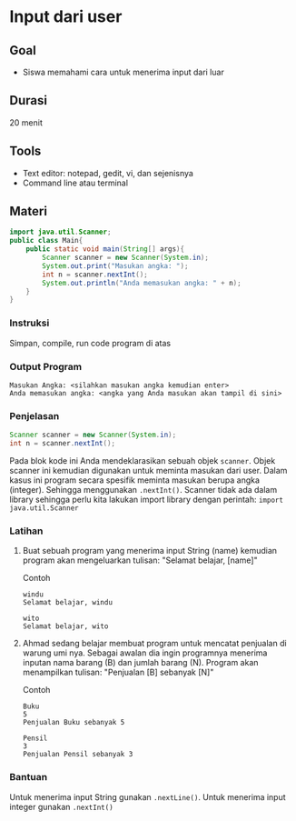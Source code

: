 # Input dari user

## Goal
* Siswa memahami cara untuk menerima input dari luar

## Durasi
20 menit

## Tools
* Text editor: notepad, gedit, vi, dan sejenisnya
* Command line atau terminal

## Materi
```java
import java.util.Scanner;
public class Main{
    public static void main(String[] args){
        Scanner scanner = new Scanner(System.in);
        System.out.print("Masukan angka: ");
        int n = scanner.nextInt();
        System.out.println("Anda memasukan angka: " + n);
    }
}
```
### Instruksi
Simpan, compile, run code program di atas

### Output Program
```
Masukan Angka: <silahkan masukan angka kemudian enter>
Anda memasukan angka: <angka yang Anda masukan akan tampil di sini>
```

### Penjelasan
```java
Scanner scanner = new Scanner(System.in);
int n = scanner.nextInt();
```
Pada blok kode ini Anda mendeklarasikan sebuah objek `scanner`. Objek scanner ini kemudian digunakan untuk meminta masukan dari user. Dalam kasus ini program secara spesifik meminta masukan berupa angka (integer). Sehingga menggunakan `.nextInt()`. Scanner tidak ada dalam library sehingga perlu kita lakukan import library dengan perintah: `import java.util.Scanner`


### Latihan
1. Buat sebuah program yang menerima input String (name) kemudian program akan mengeluarkan tulisan: "Selamat belajar, [name]"

	Contoh
	```
	windu
	Selamat belajar, windu
	```

	```
	wito
	Selamat belajar, wito
	```
2. Ahmad sedang belajar membuat program untuk mencatat penjualan di warung umi nya. Sebagai awalan dia ingin programnya menerima inputan nama barang (B) dan jumlah barang (N). Program akan menampilkan tulisan: "Penjualan [B] sebanyak [N]"

	Contoh
	```
	Buku
	5
	Penjualan Buku sebanyak 5
	```

	```
	Pensil
	3
	Penjualan Pensil sebanyak 3
	```

### Bantuan
Untuk menerima input String gunakan `.nextLine()`. Untuk menerima input integer gunakan `.nextInt()`